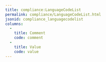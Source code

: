 ```yaml
---
title: compliance:LanguageCodeList
permalink: compliance/LanguageCodeList.html
jsonid: compliance_languagecodelist
columns:
  - 
    title: Comment
    code: comment
  - 
    title: Value
    code: value
---
```

